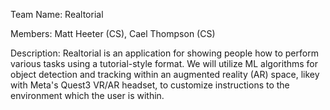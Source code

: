 Team Name: Realtorial

Members: Matt Heeter (CS), Cael Thompson (CS)

Description: Realtorial is an application for showing people how to perform various tasks using a tutorial-style format. We will utilize ML algorithms for object detection and tracking within an augmented reality (AR) space, likey with Meta's Quest3 VR/AR headset, to customize instructions to the environment which the user is within.

